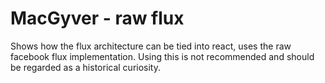 # MacGyver - raw flux

Shows how the flux architecture can be tied into react, uses the raw facebook flux implementation.
Using this is not recommended and should be regarded as a historical curiosity.

